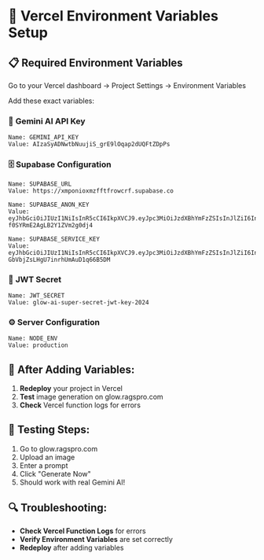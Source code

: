 # 🚀 Vercel Environment Variables Setup

## 📋 Required Environment Variables

Go to your Vercel dashboard → Project Settings → Environment Variables

Add these exact variables:

### 🔑 **Gemini AI API Key**
```
Name: GEMINI_API_KEY
Value: AIzaSyADNwtbNuujiS_grE9lOqap2dUQFtZDpPs
```

### 🗄️ **Supabase Configuration**
```
Name: SUPABASE_URL
Value: https://xmponioxmzfftfrowcrf.supabase.co

Name: SUPABASE_ANON_KEY  
Value: eyJhbGciOiJIUzI1NiIsInR5cCI6IkpXVCJ9.eyJpc3MiOiJzdXBhYmFzZSIsInJlZiI6InhtcG9uaW94bXpmZnRmcm93Y3JmIiwicm9sZSI6ImFub24iLCJpYXQiOjE3NTgwMTg1NTQsImV4cCI6MjA3MzU5NDU1NH0.sFIGvTn6q69Z8D2lSW-f0SYRmE2AgLB2Y1ZVm2g0dj4

Name: SUPABASE_SERVICE_KEY
Value: eyJhbGciOiJIUzI1NiIsInR5cCI6IkpXVCJ9.eyJpc3MiOiJzdXBhYmFzZSIsInJlZiI6InhtcG9uaW94bXpmZnRmcm93Y3JmIiwicm9sZSI6InNlcnZpY2Vfcm9sZSIsImlhdCI6MTc1ODAxODU1NCwiZXhwIjoyMDczNTk0NTU0fQ.GU5BMjYkAygir-GbVbjZsLHgU7inrhUmAuD1q66B5DM
```

### 🔐 **JWT Secret**
```
Name: JWT_SECRET
Value: glow-ai-super-secret-jwt-key-2024
```

### ⚙️ **Server Configuration**
```
Name: NODE_ENV
Value: production
```

## 🔄 After Adding Variables:

1. **Redeploy** your project in Vercel
2. **Test** image generation on glow.ragspro.com
3. **Check** Vercel function logs for errors

## 🧪 Testing Steps:

1. Go to glow.ragspro.com
2. Upload an image
3. Enter a prompt
4. Click "Generate Now"
5. Should work with real Gemini AI!

## 🔍 Troubleshooting:

- **Check Vercel Function Logs** for errors
- **Verify Environment Variables** are set correctly
- **Redeploy** after adding variables